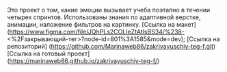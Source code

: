 Это проект о том, какие эмоции вызывает учеба поэтапно в течении четырех спринтов.
Использованы знания по адаптивной верстке, анимации, наложение фильтров на картинку.
 [Ссылка на макет] (https://www.figma.com/file/JQhPLs2COLIeZtAtlsBS34/%238-<%2Fзакрывающий-тег>?node-id=801%3A1585&mode=dev);
[Cсылка на репозиторий] (https://github.com/Marinaweb86/zakrivayuschiy-teg-f.git)
[Ссылка на готовый проект] (https://marinaweb86.github.io/zakrivayuschiy-teg-f/)